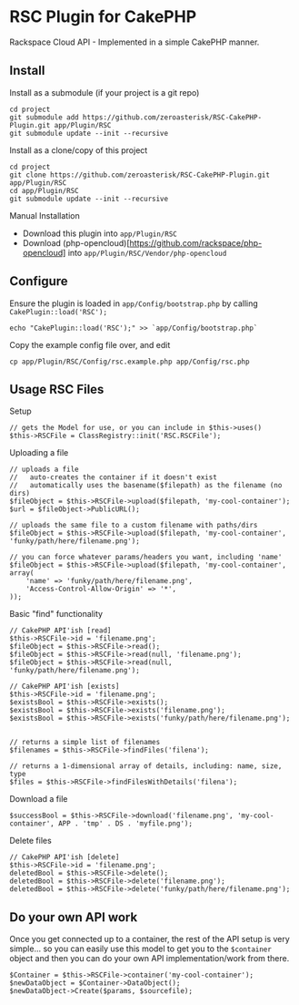 RSC Plugin for CakePHP
========================

Rackspace Cloud API - Implemented in a simple CakePHP manner.

Install
-----------------------

Install as a submodule (if your project is a git repo)

```
cd project
git submodule add https://github.com/zeroasterisk/RSC-CakePHP-Plugin.git app/Plugin/RSC
git submodule update --init --recursive
```

Install as a clone/copy of this project

```
cd project
git clone https://github.com/zeroasterisk/RSC-CakePHP-Plugin.git app/Plugin/RSC
cd app/Plugin/RSC
git submodule update --init --recursive
```

Manual Installation

* Download this plugin into `app/Plugin/RSC`
* Download (php-opencloud)[https://github.com/rackspace/php-opencloud] into `app/Plugin/RSC/Vendor/php-opencloud`


Configure
----------------------

Ensure the plugin is loaded in `app/Config/bootstrap.php` by calling `CakePlugin::load('RSC');`

```
echo "CakePlugin::load('RSC');" >> `app/Config/bootstrap.php`
```

Copy the example config file over, and edit

```
cp app/Plugin/RSC/Config/rsc.example.php app/Config/rsc.php
```

Usage RSC Files
-----------------------

Setup

```
// gets the Model for use, or you can include in $this->uses()
$this->RSCFile = ClassRegistry::init('RSC.RSCFile');
```

Uploading a file

```
// uploads a file
//   auto-creates the container if it doesn't exist
//   automatically uses the basename($filepath) as the filename (no dirs)
$fileObject = $this->RSCFile->upload($filepath, 'my-cool-container');
$url = $fileObject->PublicURL();

// uploads the same file to a custom filename with paths/dirs
$fileObject = $this->RSCFile->upload($filepath, 'my-cool-container', 'funky/path/here/filename.png');

// you can force whatever params/headers you want, including 'name'
$fileObject = $this->RSCFile->upload($filepath, 'my-cool-container', array(
	'name' => 'funky/path/here/filename.png',
	'Access-Control-Allow-Origin' => '*',
));
```

Basic "find" functionality

```
// CakePHP API'ish [read]
$this->RSCFile->id = 'filename.png';
$fileObject = $this->RSCFile->read();
$fileObject = $this->RSCFile->read(null, 'filename.png');
$fileObject = $this->RSCFile->read(null, 'funky/path/here/filename.png');

// CakePHP API'ish [exists]
$this->RSCFile->id = 'filename.png';
$existsBool = $this->RSCFile->exists();
$existsBool = $this->RSCFile->exists('filename.png');
$existsBool = $this->RSCFile->exists('funky/path/here/filename.png');


// returns a simple list of filenames
$filenames = $this->RSCFile->findFiles('filena');

// returns a 1-dimensional array of details, including: name, size, type
$files = $this->RSCFile->findFilesWithDetails('filena');
```

Download a file

```
$successBool = $this->RSCFile->download('filename.png', 'my-cool-container', APP . 'tmp' . DS . 'myfile.png');
```

Delete files

```
// CakePHP API'ish [delete]
$this->RSCFile->id = 'filename.png';
deletedBool = $this->RSCFile->delete();
deletedBool = $this->RSCFile->delete('filename.png');
deletedBool = $this->RSCFile->delete('funky/path/here/filename.png');
```

Do your own API work
--------------------------

Once you get connected up to a container, the rest of the API setup is very
simple... so you can easily use this model to get you to the `$container`
object and then you can do your own API implementation/work from there.

```
$Container = $this->RSCFile->container('my-cool-container');
$newDataObject = $Container->DataObject();
$newDataObject->Create($params, $sourcefile);
```

